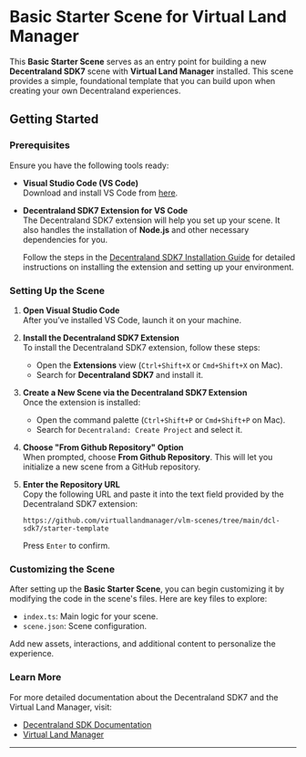 # Basic Starter Scene for Virtual Land Manager

This **Basic Starter Scene** serves as an entry point for building a new **Decentraland SDK7** scene with **Virtual Land Manager** installed. This scene provides a simple, foundational template that you can build upon when creating your own Decentraland experiences.

## Getting Started

### Prerequisites

Ensure you have the following tools ready:

- **Visual Studio Code (VS Code)**  
  Download and install VS Code from [here](https://code.visualstudio.com/).

- **Decentraland SDK7 Extension for VS Code**  
  The Decentraland SDK7 extension will help you set up your scene. It also handles the installation of **Node.js** and other necessary dependencies for you. 

  Follow the steps in the [Decentraland SDK7 Installation Guide](https://docs.decentraland.org/creator/development-guide/sdk7/installation-guide/) for detailed instructions on installing the extension and setting up your environment.

### Setting Up the Scene

1. **Open Visual Studio Code**  
   After you’ve installed VS Code, launch it on your machine.

2. **Install the Decentraland SDK7 Extension**  
   To install the Decentraland SDK7 extension, follow these steps:
   - Open the **Extensions** view (`Ctrl+Shift+X` or `Cmd+Shift+X` on Mac).
   - Search for **Decentraland SDK7** and install it.

3. **Create a New Scene via the Decentraland SDK7 Extension**  
   Once the extension is installed:
   - Open the command palette (`Ctrl+Shift+P` or `Cmd+Shift+P` on Mac).
   - Search for `Decentraland: Create Project` and select it.

4. **Choose "From Github Repository" Option**  
   When prompted, choose **From Github Repository**. This will let you initialize a new scene from a GitHub repository.

5. **Enter the Repository URL**  
   Copy the following URL and paste it into the text field provided by the Decentraland SDK7 extension:
   ```
   https://github.com/virtuallandmanager/vlm-scenes/tree/main/dcl-sdk7/starter-template
   ```
   Press `Enter` to confirm.

### Customizing the Scene

After setting up the **Basic Starter Scene**, you can begin customizing it by modifying the code in the scene's files. Here are key files to explore:
- `index.ts`: Main logic for your scene.
- `scene.json`: Scene configuration.

Add new assets, interactions, and additional content to personalize the experience.

### Learn More

For more detailed documentation about the Decentraland SDK7 and the Virtual Land Manager, visit:
- [Decentraland SDK Documentation](https://docs.decentraland.org/)
- [Virtual Land Manager](https://docs.vlm.gg)

---